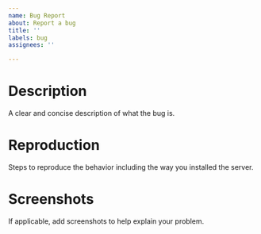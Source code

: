 ```yaml
---
name: Bug Report
about: Report a bug
title: ''
labels: bug
assignees: ''

---
```


# Description
A clear and concise description of what the bug is.

# Reproduction
Steps to reproduce the behavior including the way you installed the server.

# Screenshots
If applicable, add screenshots to help explain your problem.
